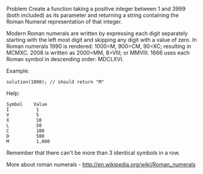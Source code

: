Problem
Create a function taking a positive integer between 1 and 3999 (both included) as its parameter and returning a string containing
the Roman Numeral representation of that integer.

Modern Roman numerals are written by expressing each digit separately starting with the left most digit and skipping any digit with a value of zero.
In Roman numerals 1990 is rendered: 1000=M, 900=CM, 90=XC; resulting in MCMXC.
2008 is written as 2000=MM, 8=VIII; or MMVIII.
1666 uses each Roman symbol in descending order: MDCLXVI.

Example:
```
solution(1000); // should return "M"
```

Help:
```
Symbol    Value
I          1
V          5
X          10
L          50
C          100
D          500
M          1,000
```
Remember that there can't be more than 3 identical symbols in a row.

More about roman numerals - http://en.wikipedia.org/wiki/Roman_numerals
